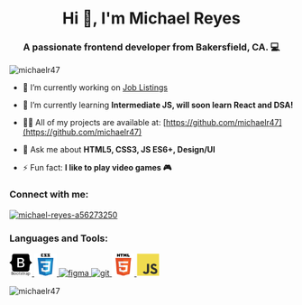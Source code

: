 <h1 align="center">Hi 👋, I'm Michael Reyes</h1>
<h3 align="center">A passionate frontend developer from Bakersfield, CA. 💻</h3>

<p align="left"> <img src="https://komarev.com/ghpvc/?username=michaelr47&label=Profile%20views&color=0e75b6&style=flat" alt="michaelr47" /> </p>

- 🔭 I’m currently working on [Job Listings](https://github.com/michaelr47/JobListings)

- 🌱 I’m currently learning **Intermediate JS, will soon learn React and DSA!**

- 👨‍💻 All of my projects are available at: [https://github.com/michaelr47](https://github.com/michaelr47)

- 💬 Ask me about **HTML5, CSS3, JS ES6+, Design/UI**

- ⚡ Fun fact: **I like to play video games 🎮**

<h3 align="left">Connect with me:</h3>
<p align="left">
<a href="https://linkedin.com/in/michael-reyes-a56273250" target="blank"><img align="center" src="https://raw.githubusercontent.com/rahuldkjain/github-profile-readme-generator/master/src/images/icons/Social/linked-in-alt.svg" alt="michael-reyes-a56273250" height="30" width="40" /></a>
</p>

<h3 align="left">Languages and Tools:</h3>
<p align="left"> <a href="https://getbootstrap.com" target="_blank" rel="noreferrer"> <img src="https://raw.githubusercontent.com/devicons/devicon/master/icons/bootstrap/bootstrap-plain-wordmark.svg" alt="bootstrap" width="40" height="40"/> </a> <a href="https://www.w3schools.com/css/" target="_blank" rel="noreferrer"> <img src="https://raw.githubusercontent.com/devicons/devicon/master/icons/css3/css3-original-wordmark.svg" alt="css3" width="40" height="40"/> </a> <a href="https://www.figma.com/" target="_blank" rel="noreferrer"> <img src="https://www.vectorlogo.zone/logos/figma/figma-icon.svg" alt="figma" width="40" height="40"/> </a> <a href="https://git-scm.com/" target="_blank" rel="noreferrer"> <img src="https://www.vectorlogo.zone/logos/git-scm/git-scm-icon.svg" alt="git" width="40" height="40"/> </a> <a href="https://www.w3.org/html/" target="_blank" rel="noreferrer"> <img src="https://raw.githubusercontent.com/devicons/devicon/master/icons/html5/html5-original-wordmark.svg" alt="html5" width="40" height="40"/> </a> <a href="https://developer.mozilla.org/en-US/docs/Web/JavaScript" target="_blank" rel="noreferrer"> <img src="https://raw.githubusercontent.com/devicons/devicon/master/icons/javascript/javascript-original.svg" alt="javascript" width="40" height="40"/> </a> </p>

<p><img align="center" src="https://github-readme-stats.vercel.app/api/top-langs?username=michaelr47&show_icons=true&locale=en&layout=compact" alt="michaelr47" /></p>

